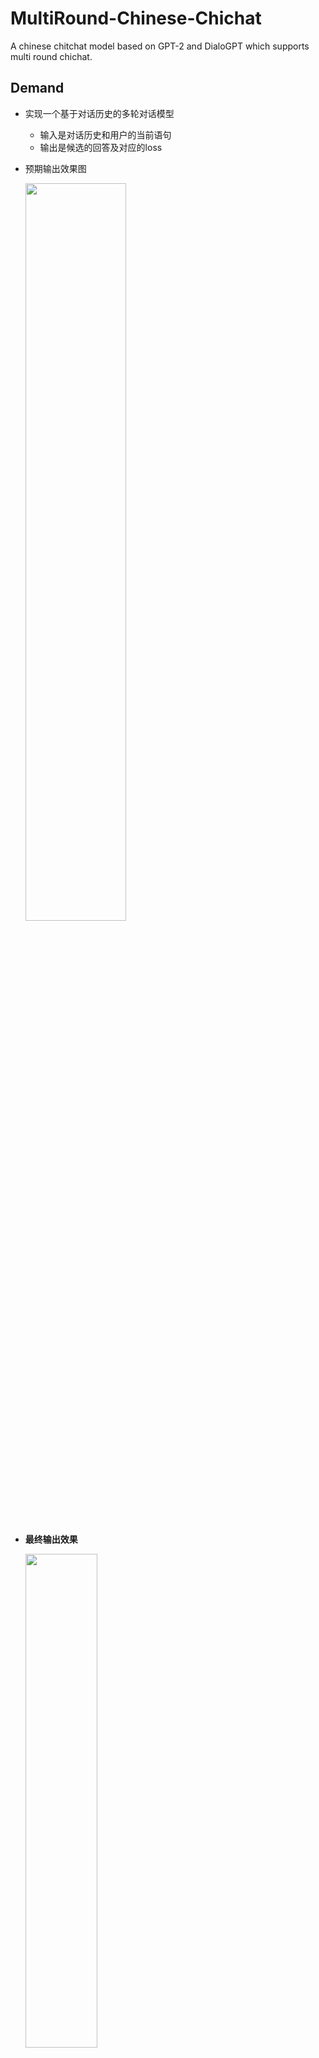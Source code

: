# MultiRound-Chinese-Chichat

A chinese chitchat model based on GPT-2 and DialoGPT which supports multi round chichat.

## Demand

* 实现一个基于对话历史的多轮对话模型

    * 输入是对话历史和用户的当前语句
    * 输出是候选的回答及对应的loss
    
* 预期输出效果图

    <img src="https://gitee.com/WIN0624/document/raw/markdown-picture/img/image-20201121154711357.png" width="58%" height="55%">

* **最终输出效果**

    <img src="https://gitee.com/WIN0624/document/raw/markdown-picture/img/image-20201127082657399.png"  width="49%" height="45%">

## 模型选择

* 预训练模型：CDial-GPT2_LCCC-base

    > 由[CDIAL-GPT](#)提供，利用LCCC-base数据集（微博对话）在NovelGPT基础上进行预训练

* 微调数据集：[STC数据集](https://cloud.tsinghua.edu.cn/f/372be4a9994b4124810e/?dl=1)

    > STC.json：627M；STC_test.json：2.98M

* 优化器：AdamW
  
* WarmUp：线性增加和衰减
  
* 解码策略：temperature + topp采样 + DialoGPT的MMI模型
  
  > 按照互信息程度，对topp的回答重排，降低泛回答的权重

## 训练情况

* 训练集：此次实现过程并没有跑完整的数据集，而只拿了测试集(2.98M)进行微调
* 对话模型和MMI模型都进行了3个epoch，对话模型的准确率为50%~60%，MMI模型的准确率为50%~65%

## 整体框架

### 训练过程

**Step1 载入数据集**

* 流程

    <img src="https://gitee.com/WIN0624/document/raw/markdown-picture/img/image-20201126105423344.png" width="40%" height="40%">
    
* **难点：大数据集的载入**

    ```python
    with open(path, r, encoding='utf-8') as f:
    	dataset = json.loads(f.read())
    ```

**Step2.1 模型训练| 数据集处理**

* pipeline

    <img src="https://gitee.com/WIN0624/document/raw/markdown-picture/img/image-20201126105443989.png" width="55%" height="50%">
    
* **对话整合的要点**

    * 将句子拼接成：[CLS] question1 [SEP] answer1 [SEP] question2 [SEP] answer2 [SEP]
    * 对句子进行编码，得到input_ids
    * 令question部分的token_type为[speaker1]，answer部分的token_type为[speaker2]

**Step2.2 模型训练 | TrainingLoop**

* **重点：loss的计算**
    * 用outputs中第n-1个位置的概率分布，预测第n个token

**Step3 模型评估**

* 在`model.eval()`模式下，借助测试集对模型进行评估

### 对话过程

1. **利用对话模型得到candidate_response**

    * **难点**：candidate_response列表，长度为response_num，但每个response长度不一，不能批量处理

        <img src="https://gitee.com/WIN0624/document/raw/markdown-picture/img/image-20201127083302965.png" alt="image-20201127083302965" style="zoom:67%;" />

2. **用MMI模型得到最佳回答**

    * 按照MMI的输入，逆序拼接candidate_response和历史对话

    * 传入MMI模型，计算loss
    
        > 每次比较，得出最小的作为best_response
    >
        > 输出到控制台，同时加入history，记录历史对话

    * 将loss最小的回答作为best_response

## 改进方向

1. 在已有的checkpoints上，用完整的训练集对两个模型进行训练（增加epoch）
2. 当前只实现了多轮对话，并没有考虑上下文的指代关系。后续可以考虑使用[动态神经网络](https://cs224d.stanford.edu/reports/RaghuvanshiChase.pdf)（传递推理，解决指代关系）

3. [改变编码方式](https://github.com/bojone/nezha_gpt_dialog)
    * 将当前模型的定长编码换成NEZHA的相对位置编码，能接受更长的句子输入
    * UNLM模型：改变mask编码：不预测问句部分，只预测答句部分

## 推进情况

### 理论知识学习 | 11.21-11.22 

<img src="https://gitee.com/WIN0624/document/raw/markdown-picture/img/image-20201127101440643.png" alt="image-20201127101440643" style="zoom:60%;" />

* [模型相关知识](https://github.com/WIN0624/MultiRound-Chinese-Chitchat/blob/main/theories/1.%E6%A8%A1%E5%9E%8B%E7%9F%A5%E8%AF%86.md)
* [多轮对话参考项目](https://github.com/WIN0624/MultiRound-Chinese-Chitchat/blob/main/theories/3.%E5%A4%9A%E8%BD%AE%E5%AF%B9%E8%AF%9D%E5%8F%82%E8%80%83%E9%A1%B9%E7%9B%AE.md)
* [BERT微调项目](https://github.com/WIN0624/MultiRound-Chinese-Chitchat/blob/main/theories/4.BERT_TUTORIAL.md)
* [HuggingFace transformers使用](https://github.com/WIN0624/MultiRound-Chinese-Chitchat/blob/main/theories/5.%20transformers%E4%BD%BF%E7%94%A8.md)
* [参数学习的技巧和模型评价指标](https://github.com/WIN0624/MultiRound-Chinese-Chitchat/blob/main/theories/2.%E5%8F%82%E6%95%B0%E5%AD%A6%E4%B9%A0%E5%92%8C%E6%A8%A1%E5%9E%8B%E8%AF%84%E4%BB%B7.md)

### 已有模型调研 | 11.23 

* **调研当前已有的中文对话生成项目**

    1. [CDIAL-GPT](https://arxiv.org/abs/2008.03946) 

        > github：https://github.com/thu-coai/CDial-GPT

        * 基于中文小说数据预训练12层GPT
        * 提供数据集LCCC，基于LCCC二次预训练GPT
        * 基于STC数据集微调

    2. GPT2 for Chinese chitchat

        > github：https://github.com/yangjianxin1/GPT2-chitchat

        * 预训练模型：Bert tokenizer和GPT-2预训练模型

* **学习HuggingFace transfomers的使用**

    * reference：[BERT Fine-Tuning Tutorial with PyTorch](https://mccormickml.com/2019/07/22/BERT-fine-tuning/)
    * [笔记](https://github.com/WIN0624/MultiRound-Chinese-Chitchat/blob/main/theories/4.BERT_TUTORIAL.md)

### 代码实现 | 11.24-11.26

* 研究GPT2 for Chinese chitchat的源码，进行代码复现和优化
* 11.24
    * 源码阅读(训练部分)
    * 实现数据集加载
* 11.25
    * 源码阅读(训练部分)
    * 实现训练过程。
    * 优化数据处理。融合了CDial-GPT的实现逻辑，实现对大数据集的载入，且改进了token2id的方式。
* 11.26
    * 源码阅读(interact部分)